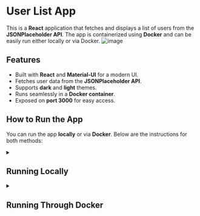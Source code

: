 # User List App

This is a **React** application that fetches and displays a list of users from the **JSONPlaceholder API**. The app is containerized using **Docker** and can be easily run either locally or via Docker.
![image](https://github.com/user-attachments/assets/07c1f136-1949-4f3a-817d-cd27fc6ddb1e)

## Features
- Built with **React** and **Material-UI** for a modern UI.
- Fetches user data from the **JSONPlaceholder API**.
- Supports **dark** and **light** themes.
- Runs seamlessly in a **Docker container**.
- Exposed on **port 3000** for easy access.

## How to Run the App

You can run the app **locally** or via **Docker**. Below are the instructions for both methods:

<details>
  <summary><h2>Running Locally</h2></summary>

1. Clone the repository:
    ```bash
    git clone https://github.com/hristianivanov/xtrmnd-user-list-app.git
    ```
2. Navigate to the project directory and install the dependencies:
    ```bash
    npm install
    ```
3. Start the development server:
    ```bash
    npm run dev
    ```

   The app will now run locally, and you can access it at `http://localhost:5174` by default.
</details>

<details>
  <summary><h2>Running Through Docker</h2></summary>

The Docker image is available on Docker Hub: [hristianfancha/user-list-app](https://hub.docker.com/r/hristianfancha/user-list-app)

1. Pull the Docker image:
    ```bash
    docker pull hristianfancha/user-list-app:latest
    ```
2. Run the Docker container:
    ```bash
    docker run -p 3000:80 hristianfancha/user-list-app:latest
    ```
3. Access the app in your browser at:
    ```bash
    http://localhost:3000
    ```
</details>
